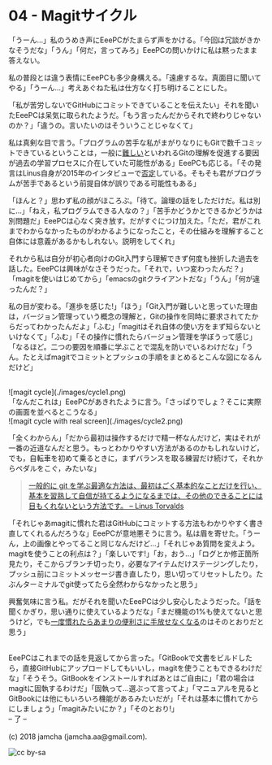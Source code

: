 

# 04 - Magitサイクル

「うーん…」私のうめき声にEeePCがたまらず声をかける。「今回は冗談がきかなそうだな」「うん」「何だ，言ってみろ」EeePCの問いかけに私は黙ったまま答えない。  

私の普段とは違う表情にEeePCも多少身構える。「遠慮するな。真面目に聞いてやる」「うーん…」考えあぐねた私は仕方なく打ち明けることにした。  

「私が苦労しないでGitHubにコミットできていることを伝えたい」それを聞いたEeePCは呆気に取られたようだ。「もう言ったんだからそれで終わりじゃないのか？」「違うの。言いたいのはそういうことじゃなくて」  

私は真剣な目で言う。「プログラムの苦手な私がまがりなりにもGitで数千コミットできているということは，一般に[難しい](https://gist.github.com/dukeofgaming/2150263)といわれるGitの理解を促進する要因が過去の学習プロセスに介在していた可能性がある」EeePCも応じる。「その発言はLinus自身が2015年のインタビューで[否定](https://jp.linux.com/news/linuxcom-exclusive/428524-lco2015041401)している。そもそも君がプログラムが苦手であるという前提自体が誤りである可能性もある」  

「ほんと？」思わず私の顔がほころぶ。「待て。論理の話をしただけだ。私は別に…」「ねえ，私プログラムできる人なの？」「苦手かどうかとできるかどうかは別問題だ」EeePCは心なく突き放す。だがすぐにつけ加えた。「ただ，君がこれまでわからなかったものがわかるようになったこと，その仕組みを理解すること自体には意義があるかもしれない。説明をしてくれ」  

それから私は自分が初心者向けのGit入門すら理解できず何度も挫折した過去を話した。EeePCは興味がなさそうだった。「それで，いつ変わったんだ？」「magitを使いはじめてから」「emacsのgitクライアントだな」「うん」「何が違ったんだ？」  

私の目が変わる。「進歩を感じた!」「ほう」「Git入門が難しいと思っていた理由は，バージョン管理っていう概念の理解と，Gitの操作を同時に要求されてたからだってわかったんだよ」「ふむ」「magitはそれ自体の使い方をまず知らないといけなくて」「ふむ」「その操作に慣れたらバージョン管理を学ぼうって感じ」「なるほど。二つの要因を順番に学ぶことで混乱を防いでいるわけだな」「うん。たとえばmagitでコミットとプッシュの手順をまとめるとこんな図になるんだけど」  

<br>  
![magit cycle](./images/cycle1.png)  

<br>  
「なんだこれは」EeePCがあきれたように言う。「さっぱりでしょ？そこに実際の画面を並べるとこうなる」  

<br>  
![magit cycle with real screen](./images/cycle2.png)  

「全くわからん」「だから最初は操作するだけで精一杯なんだけど，実はそれが一番の近道なんだと思う。もっとわかりやすい方法があるのかもしれないけど，でも，自転車を初めて乗るときに，まずバランスを取る練習だけ続けて，それからペダルをこぐ，みたいな」  

> [一般的に git を学ぶ最適な方法は、最初はごく基本的なことだけを行い、基本を習熟して自信が持てるようになるまでは、その他のできることには目もくれないという方法です。 &#x2013; Linus Torvalds](https://jp.linux.com/news/linuxcom-exclusive/428524-lco2015041401)  

「それじゃあmagitに慣れた君はGitHubにコミットする方法もわかりやすく書き直してくれるんだろうな」EeePCが意地悪そうに言う。私は眉を寄せた。「うーん，上の画像とやってること同じなんだけど…」「それじゃあ質問を変えよう。magitを使うことの利点は？」「楽しいです!」「お，おう…」「ログとか修正箇所見たり，そこからブランチ切ったり，必要なアイテムだけステージングしたり，プッシュ前にコミットメッセージ書き直したり，思い切ってリセットしたり。たぶんターミナルでgit使ってたら全然わからなかったと思う」  

興奮気味に言う私。だがそれを聞いたEeePCは少し安心したようだった。「話を聞くかぎり，思い通りに使えているようだな」「まだ機能の1%も使えてないと思うけど，でも[一度慣れたらあまりの便利さに手放せなくなる](https://qiita.com/maueki/items/70dbf62d8bd2ee348274)のはそのとおりだと思う」  

<br>  
EeePCはこれまでの話を見返してから言った。「GitBookで文書をビルドしたら，直接GitHubにアップロードしてもいいし，magitを使うこともできるわけだな」「そうそう。GitBookをインストールすればあとはご自由に」「君の場合はmagitに固執するわけだ」「固執って…選ぶって言ってよ」「マニュアルを見るとGitBookには他にもいろいろ機能があるみたいだが」「それは基本に慣れてからにしましょう」「magitみたいにか？」「そのとおり!」  

<br>  
&#x2013; 了 &#x2013;  

<br>  
<br>  
(c) 2018 jamcha (jamcha.aa@gmail.com).  

![cc by-sa](https://i.creativecommons.org/l/by-sa/4.0/88x31.png)  

